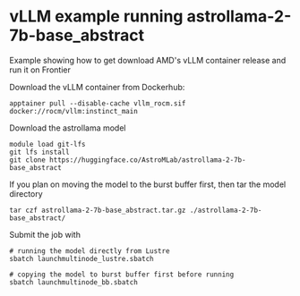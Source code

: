# vLLM example running astrollama-2-7b-base_abstract 

Example showing how to get download AMD's vLLM container release and run it on Frontier

Download the vLLM container from Dockerhub:
```
apptainer pull --disable-cache vllm_rocm.sif docker://rocm/vllm:instinct_main
```

Download the astrollama model
```
module load git-lfs
git lfs install
git clone https://huggingface.co/AstroMLab/astrollama-2-7b-base_abstract
```

If you plan on moving the model to the burst buffer first, then tar the model directory
```
tar czf astrollama-2-7b-base_abstract.tar.gz ./astrollama-2-7b-base_abstract/
```



Submit the job with
```
# running the model directly from Lustre
sbatch launchmultinode_lustre.sbatch

# copying the model to burst buffer first before running
sbatch launchmultinode_bb.sbatch
```
